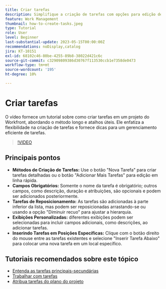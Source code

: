 ```yaml
---
title: Criar tarefas
description: Simplifique a criação de tarefas com opções para edição detalhada ou em linha, reposicionamento flexível, exibições personalizadas para campos adicionais e posicionamento específico, como usar "Inserir tarefa abaixo" no Workfront.
feature: Work Management
thumbnail: how-to-create-tasks.jpeg
type: Tutorial
role: User
level: Beginner
last-substantial-update: 2023-05-15T00:00:00Z
recommendations: noDisplay,catalog
jira: KT-10151
exl-id: 68102c46-80be-4255-89b8-38022d421c6c
source-git-commit: c32909809386d30767f113530ccb1e7358de0473
workflow-type: tm+mt
source-wordcount: '195'
ht-degree: 10%

---
```


# Criar tarefas

O vídeo fornece um tutorial sobre como criar tarefas em um projeto do Workfront, abordando o método longo e atalhos úteis. Ele enfatiza a flexibilidade na criação de tarefas e fornece dicas para um gerenciamento eficiente de tarefas.


>[!VIDEO](https://video.tv.adobe.com/v/3423161/?quality=12&learn=on&enablevpops&captions=por_br)

## Principais pontos

* **Métodos de Criação de Tarefas:** Use o botão &quot;Nova Tarefa&quot; para criar tarefas detalhadas ou o botão &quot;Adicionar Mais Tarefas&quot; para edição em linha rápida.
* **Campos Obrigatórios:** &#x200B;Somente o nome da tarefa é obrigatório; outros campos, como descrição, duração e atribuições, são opcionais e podem ser adicionados posteriormente. &#x200B;
* **Tarefas de Reposicionamento:** &#x200B;As tarefas são adicionadas à parte inferior da lista, mas podem ser reposicionadas arrastando-se ou usando a opção &quot;Diminuir recuo&quot; para ajustar a hierarquia.
* **Exibições Personalizadas:** diferentes exibições podem ser selecionadas para incluir campos adicionais, como descrições, ao adicionar tarefas. &#x200B;
* **Inserindo Tarefas em Posições Específicas:** &#x200B;Clique com o botão direito do mouse entre as tarefas existentes e selecione &quot;Inserir Tarefa Abaixo&quot; para colocar uma nova tarefa em um local específico.


## Tutoriais recomendados sobre este tópico

* [Entenda as tarefas principais-secundárias](/help/manage-work/tasks/understand-parent-child-tasks.md)
* [Trabalhar com tarefas](/help/manage-work/tasks/work-with-tasks.md)
* [Atribua tarefas do plano do projeto](/help/manage-work/tasks/assign-tasks-from-the-project-plan.md)
